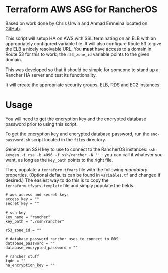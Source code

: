 # Terraform AWS ASG for RancherOS

Based on work done by Chris Urwin and Ahmad Emneina located on [GitHub](https://github.com/chrisurwin/terraform-aws-rancher-ha).

This script will setup HA on AWS with SSL terminating on an ELB with an appropriately configured variable file.  It will also configure Route 53 to give the ELB a nicely resolvable URL.  You **must** have access to a domain in Route 53 for this to work; the `r53_zone_id` variable points to the given domain.

This was developed so that it should be simple for someone to stand up a Rancher HA server and test its functionality.

It will create the appropriate security groups, ELB, RDS and EC2 instances.

# Usage

You will need to get the encryption key and the encrypted database password prior to using this script.

To get the encryption key and encrypted database password, run the `enc-password.sh` script located in the `files` directory.

Generate an SSH key to use to connect to the RancherOS instances: `ssh-keygen -t rsa -b 4096 -f ssh/rancher -N ''` - you can call it whatever you want, as long as the `key_path` points to the right file.

Then, populate a `terraform.tfvars` file with the following _mandatory_ properties.  (Optional defaults can be found in `variables.tf` and changed if desired.)  The easiest way to do this is to copy the `terraform.tfvars.template` file and simply populate the fields.

```haml
# aws access and secret keys
access_key = ""
secret_key = ""

# ssh key
key_name = "rancher"
key_path = "./ssh/rancher"

r53_zone_id = ""

# database password rancher uses to connect to RDS
database_password = ""
database_encrypted_password = ""

# rancher stuff
fqdn = ""
ha_encryption_key = ""
```
